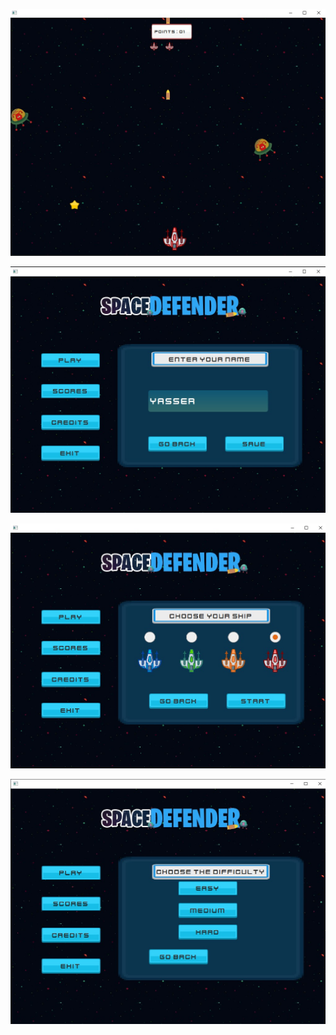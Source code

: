 ![alt text](https://github.com/YasserElj/SpaceGameJavaFX/blob/master/examples/img4.jpg)

![alt text](https://github.com/YasserElj/SpaceGameJavaFX/blob/master/examples/img1.jpg)

![alt text](https://github.com/YasserElj/SpaceGameJavaFX/blob/master/examples/img2.jpg)

![alt text](https://github.com/YasserElj/SpaceGameJavaFX/blob/master/examples/img3.jpg)
